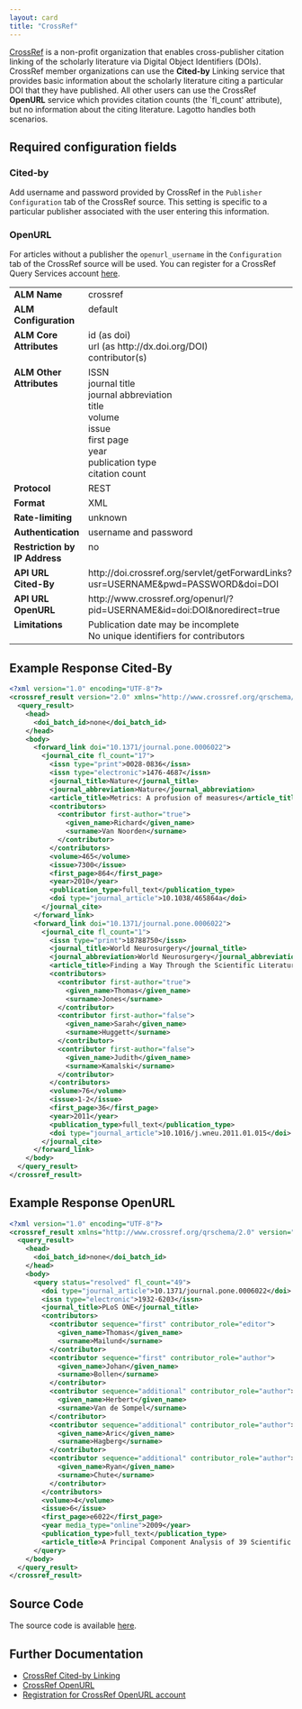 ```yaml
---
layout: card
title: "CrossRef"
---
```


[CrossRef](http://www.crossref.org) is a non-profit organization that enables cross-publisher citation linking of the scholarly literature via Digital Object Identifiers (DOIs). CrossRef member organizations can use the **Cited-by** Linking service that provides basic information about the scholarly literature citing a particular DOI that they have published. All other users can use the CrossRef **OpenURL** service which provides citation counts (the `fl_count' attribute), but no information about the citing literature. Lagotto handles both scenarios.

## Required configuration fields

### Cited-by

Add username and password provided by CrossRef in the `Publisher Configuration` tab of the CrossRef source. This setting is specific to a particular publisher associated with the user entering this information.

### OpenURL

For articles without a publisher the `openurl_username` in the `Configuration` tab of the CrossRef source will be used. You can register for a CrossRef Query Services account [here](http://www.crossref.org/requestaccount/).

<table width=100% border="0" cellspacing="0" cellpadding="0">
<tbody>
<tr>
<td valign="top" width=30%><strong>ALM Name</strong></td>
<td valign="top" width=70%>crossref</td>
</tr>
<tr>
<td valign="top" width=20%><strong>ALM Configuration</strong></td>
<td valign="top" width=80%>default</td>
</tr>
<tr>
<td valign="top" width=20%><strong>ALM Core Attributes</strong></td>
<td valign="top" width=80%>id (as doi)<br/>url (as http://dx.doi.org/DOI)<br/>contributor(s)</td>
</tr>
<td valign="top" width=20%><strong>ALM Other Attributes</strong></td>
<td valign="top" width=80%>ISSN<br/>journal title<br/>journal abbreviation<br/>title<br/>volume<br/>issue<br/>first page<br/>year<br/>publication type<br/>citation count</td>
</tr>
<tr>
<td valign="top" width=30%><strong>Protocol</strong></td>
<td valign="top" width=70%>REST</td>
</tr>
<tr>
<td valign="top" width=30%><strong>Format</strong></td>
<td valign="top" width=70%>XML</td>
</tr>
<tr>
<td valign="top" width=20%><strong>Rate-limiting</strong></td>
<td valign="top" width=80%>unknown</td>
</tr>
<tr>
<td valign="top" width=20%><strong>Authentication</strong></td>
<td valign="top" width=80%>username and password</td>
</tr>
<tr>
<td valign="top" width=20%><strong>Restriction by IP Address</strong></td>
<td valign="top" width=80%>no</td>
</tr>
<tr>
<td valign="top" width=20%><strong>API URL Cited-By</strong></td>
<td valign="top" width=80%>http://doi.crossref.org/servlet/getForwardLinks?usr=USERNAME&pwd=PASSWORD&doi=DOI</td>
</tr>
<tr>
<td valign="top" width=20%><strong>API URL OpenURL</strong></td>
<td valign="top" width=80%>http://www.crossref.org/openurl/?pid=USERNAME&id=doi:DOI&noredirect=true</td>
</tr>
<tr>
<td valign="top" width=20%><strong>Limitations</strong></td>
<td valign="top" width=80%>Publication date may be incomplete<br/>No unique identifiers for contributors</td>
</tr>
</tbody>
</table>

## Example Response Cited-By

```xml
<?xml version="1.0" encoding="UTF-8"?>
<crossref_result version="2.0" xmlns="http://www.crossref.org/qrschema/2.0" xmlns:xsi="http://www.w3.org/2001/XMLSchema-instance" xsi:schemaLocation="http://www.crossref.org/qrschema/2.0 http://www.crossref.org/qrschema/crossref_query_output2.0.xsd">
  <query_result>
    <head>
      <doi_batch_id>none</doi_batch_id>
    </head>
    <body>
      <forward_link doi="10.1371/journal.pone.0006022">
        <journal_cite fl_count="17">
          <issn type="print">0028-0836</issn>
          <issn type="electronic">1476-4687</issn>
          <journal_title>Nature</journal_title>
          <journal_abbreviation>Nature</journal_abbreviation>
          <article_title>Metrics: A profusion of measures</article_title>
          <contributors>
            <contributor first-author="true">
              <given_name>Richard</given_name>
              <surname>Van Noorden</surname>
            </contributor>
          </contributors>
          <volume>465</volume>
          <issue>7300</issue>
          <first_page>864</first_page>
          <year>2010</year>
          <publication_type>full_text</publication_type>
          <doi type="journal_article">10.1038/465864a</doi>
        </journal_cite>
      </forward_link>
      <forward_link doi="10.1371/journal.pone.0006022">
        <journal_cite fl_count="1">
          <issn type="print">18788750</issn>
          <journal_title>World Neurosurgery</journal_title>
          <journal_abbreviation>World Neurosurgery</journal_abbreviation>
          <article_title>Finding a Way Through the Scientific Literature: Indexes and Measures</article_title>
          <contributors>
            <contributor first-author="true">
              <given_name>Thomas</given_name>
              <surname>Jones</surname>
            </contributor>
            <contributor first-author="false">
              <given_name>Sarah</given_name>
              <surname>Huggett</surname>
            </contributor>
            <contributor first-author="false">
              <given_name>Judith</given_name>
              <surname>Kamalski</surname>
            </contributor>
          </contributors>
          <volume>76</volume>
          <issue>1-2</issue>
          <first_page>36</first_page>
          <year>2011</year>
          <publication_type>full_text</publication_type>
          <doi type="journal_article">10.1016/j.wneu.2011.01.015</doi>
        </journal_cite>
      </forward_link>
    </body>
  </query_result>
</crossref_result>
```

## Example Response OpenURL

```xml
<?xml version="1.0" encoding="UTF-8"?>
<crossref_result xmlns="http://www.crossref.org/qrschema/2.0" version="2.0" xmlns:xsi="http://www.w3.org/2001/XMLSchema-instance" xsi:schemaLocation="http://www.crossref.org/qrschema/2.0 http://www.crossref.org/schema/queryResultSchema/crossref_query_output2.0.xsd">
  <query_result>
    <head>
      <doi_batch_id>none</doi_batch_id>
    </head>
    <body>
      <query status="resolved" fl_count="49">
        <doi type="journal_article">10.1371/journal.pone.0006022</doi>
        <issn type="electronic">1932-6203</issn>
        <journal_title>PLoS ONE</journal_title>
        <contributors>
          <contributor sequence="first" contributor_role="editor">
            <given_name>Thomas</given_name>
            <surname>Mailund</surname>
          </contributor>
          <contributor sequence="first" contributor_role="author">
            <given_name>Johan</given_name>
            <surname>Bollen</surname>
          </contributor>
          <contributor sequence="additional" contributor_role="author">
            <given_name>Herbert</given_name>
            <surname>Van de Sompel</surname>
          </contributor>
          <contributor sequence="additional" contributor_role="author">
            <given_name>Aric</given_name>
            <surname>Hagberg</surname>
          </contributor>
          <contributor sequence="additional" contributor_role="author">
            <given_name>Ryan</given_name>
            <surname>Chute</surname>
          </contributor>
        </contributors>
        <volume>4</volume>
        <issue>6</issue>
        <first_page>e6022</first_page>
        <year media_type="online">2009</year>
        <publication_type>full_text</publication_type>
        <article_title>A Principal Component Analysis of 39 Scientific Impact Measures</article_title>
      </query>
    </body>
  </query_result>
</crossref_result>
```

## Source Code
The source code is available [here](https://github.com/articlemetrics/lagotto/blob/master/app/models/sources/cross_ref.rb).

## Further Documentation
* [CrossRef Cited-by Linking](http://www.crossref.org/citedby.html)
* [CrossRef OpenURL](http://help.crossref.org/#using_the_open_url_resolver)
* [Registration for CrossRef OpenURL account](http://www.crossref.org/requestaccount/)
